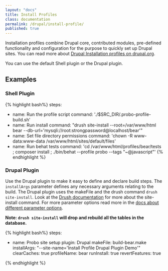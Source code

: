 ```yaml
---
layout: "docs"
title: Install Profiles
class: documentation
permalink: /drupal/install-profile/
published: true
---
```


Installation profiles combine Drupal core, contributed modules, pre-defined functionality and configuration for the purpose to quickly set up Drupal sites. You can read more about [Drupal Installation profiles on drupal.org](https://www.drupal.org/project/project_distribution).

You can use the default Shell plugin or the Drupal plugin.

## Examples

### Shell Plugin
{% highlight bash%}
steps:
  - name: Run the profile script
    command: './$SRC_DIR/.probo-profile-build.sh'
  - name: Run install
    command: "drush site-install --root=/var/www/html bear --db-url='mysqli://root:strongpassword@localhost/bear'"
  - name: Set file directory permissions
    command: 'chown -R www-data:www-data /var/www/html/sites/default/files'
  - name: Run behat tests
    command: 'cd /var/www/html/profiles/bear/tests ; composer install ; ./bin/behat --profile probo --tags "~@javascript"'
{% endhighlight %}

### Drupal Plugin

Use the Drupal plugin to make it easy to define and declare build steps. The `installArgs` parameter defines any necessary arguments relating to the build. The Drupal plugin uses the makeFile and the drush command `drush site-install`. Look at the [Drush documentation](http://drushcommands.com/drush-7x/core/site-install/) for more about the site-install command. For more parameter options read more in the [docs about different parameter options](/plugins/drupal-plugin/).

**Note: `drush site-install` will drop and rebuild all the tables in the database.**

{% highlight bash%}
steps:
  - name: Probo site setup
    plugin: Drupal
    makeFile: build-bear.make
    installArgs: "--site-name='Install Profile Drupal Plugin Demo'"
    clearCaches: true
    profileName: bear
    runInstall: true
    revertFeatures: true

{% endhighlight %}
